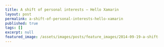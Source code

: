 ```yaml
---
title: A shift of personal interests — Hello Xamarin
layout: post
permalink: a-shift-of-personal-interests-hello-xamarin
published: true
tags: []
excerpt: null
featured_image: /assets/images/posts/feature_images/2014-09-19-a-shift-of-personal-interests-hello-xamarin.jpg
---
```

